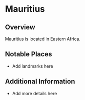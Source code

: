# Mauritius
## Overview
Mauritius is located in Eastern Africa.

## Notable Places
- Add landmarks here

## Additional Information
- Add more details here
